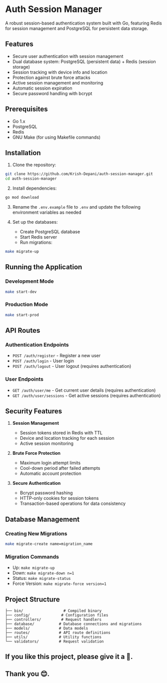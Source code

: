 # Auth Session Manager

A robust session-based authentication system built with Go, featuring Redis for session management and PostgreSQL for persistent data storage.

## Features

- Secure user authentication with session management
- Dual database system: PostgreSQL (persistent data) + Redis (session storage)
- Session tracking with device info and location
- Protection against brute force attacks
- Active session management and monitoring
- Automatic session expiration
- Secure password handling with bcrypt

## Prerequisites

- Go 1.x
- PostgreSQL
- Redis
- GNU Make (for using Makefile commands)

## Installation

1. Clone the repository:

```bash
git clone https://github.com/Krish-Depani/auth-session-manager.git
cd auth-session-manager
```

2. Install dependencies:

```bash
go mod download
```

3. Rename the `.env.example` file to `.env` and update the following environment variables as needed

4. Set up the databases:
   - Create PostgreSQL database
   - Start Redis server
   - Run migrations:

```bash
make migrate-up
```

## Running the Application

### Development Mode

```bash
make start-dev
```

### Production Mode

```bash
make start-prod
```

## API Routes

### Authentication Endpoints

- `POST /auth/register` - Register a new user
- `POST /auth/login` - User login
- `POST /auth/logout` - User logout (requires authentication)

### User Endpoints

- `GET /auth/user/me` - Get current user details (requires authentication)
- `GET /auth/user/sessions` - Get active sessions (requires authentication)

## Security Features

1. **Session Management**

   - Session tokens stored in Redis with TTL
   - Device and location tracking for each session
   - Active session monitoring

2. **Brute Force Protection**

   - Maximum login attempt limits
   - Cool-down period after failed attempts
   - Automatic account protection

3. **Secure Authentication**
   - Bcrypt password hashing
   - HTTP-only cookies for session tokens
   - Transaction-based operations for data consistency

## Database Management

### Creating New Migrations

```bash
make migrate-create name=migration_name
```

### Migration Commands

- Up: `make migrate-up`
- Down: `make migrate-down n=1`
- Status: `make migrate-status`
- Force Version: `make migrate-force version=1`

## Project Structure

```
├── bin/                  # Compiled binary
├── config/              # Configuration files
├── controllers/         # Request handlers
├── database/           # Database connections and migrations
├── models/             # Data models
├── routes/             # API route definitions
├── utils/              # Utility functions
└── validators/         # Request validation
```

## If you like this project, please give it a 🌟.

## Thank you 😊.
